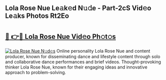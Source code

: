 ## Lola Rose Nue Le𝚊k𝚎d N𝚞𝚍e - Part-2cS Vid𝚎o Le𝚊ks Photos Rt2Eo

# <h2><a href="http://fb7cdvi.evod.top/?m=Lola+Rose+Nue">🔗 👉🔴 Lola Rose Nue Vid𝚎o Ph𝚘t𝚘s</a></h2>

[![Lola Rose Nue N𝚞d𝚎s](https://i.imgur.com/8V9OHl7.gif)](http://fb7cdvi.evod.top/?m=Lola+Rose+Nue)
Online personality Lola Rose Nue and content producer, known for disseminating dance and lifestyle content through solo and collaborative dance performances and brief videos. Thought-provoking thinker Lola Rose Nue, known for their engaging ideas and innovative approach to problem-solving. 
